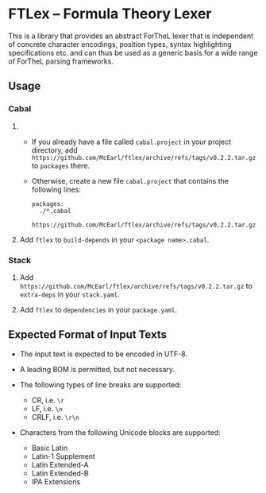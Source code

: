 # FTLex – Formula Theory Lexer

This is a library that provides an abstract ForTheL lexer that is independent
of concrete character encodings, position types, syntax highlighting
specifications etc. and can thus be used as a generic basis for a wide range of
ForTheL parsing frameworks.


## Usage

### Cabal

1.  * If you already have a file called `cabal.project` in your project directory,
      add `https://github.com/McEarl/ftlex/archive/refs/tags/v0.2.2.tar.gz`
      to `packages` there.

    * Otherwise, create a new file `cabal.project` that contains the following lines:

      ```cabal
      packages:
        ./*.cabal
        https://github.com/McEarl/ftlex/archive/refs/tags/v0.2.2.tar.gz
      ```

2.  Add `ftlex` to `build-depends` in your `<package name>.cabal`.


### Stack

1.  Add `https://github.com/McEarl/ftlex/archive/refs/tags/v0.2.2.tar.gz`
    to `extra-deps` in your `stack.yaml`.

2.  Add `ftlex` to `dependencies` in your `package.yaml`.


## Expected Format of Input Texts

* The input text is expected to be encoded in UTF-8.

* A leading BOM is permitted, but not necessary.

* The following types of line breaks are supported:

  - CR, i.e. `\r`
  - LF, i.e. `\n`
  - CRLF, i.e. `\r\n`

* Characters from the following Unicode blocks are supported:

  - Basic Latin
  - Latin-1 Supplement
  - Latin Extended-A
  - Latin Extended-B
  - IPA Extensions
